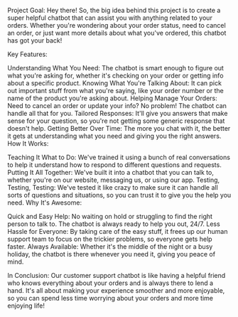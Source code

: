 Project Goal:
Hey there! So, the big idea behind this project is to create a super helpful chatbot that can assist you with anything related to your orders. Whether you're wondering about your order status, need to cancel an order, or just want more details about what you've ordered, this chatbot has got your back!

Key Features:

Understanding What You Need: The chatbot is smart enough to figure out what you're asking for, whether it's checking on your order or getting info about a specific product.
Knowing What You're Talking About: It can pick out important stuff from what you're saying, like your order number or the name of the product you're asking about.
Helping Manage Your Orders: Need to cancel an order or update your info? No problem! The chatbot can handle all that for you.
Tailored Responses: It'll give you answers that make sense for your question, so you're not getting some generic response that doesn't help.
Getting Better Over Time: The more you chat with it, the better it gets at understanding what you need and giving you the right answers.
How It Works:

Teaching It What to Do: We've trained it using a bunch of real conversations to help it understand how to respond to different questions and requests.
Putting It All Together: We've built it into a chatbot that you can talk to, whether you're on our website, messaging us, or using our app.
Testing, Testing, Testing: We've tested it like crazy to make sure it can handle all sorts of questions and situations, so you can trust it to give you the help you need.
Why It's Awesome:

Quick and Easy Help: No waiting on hold or struggling to find the right person to talk to. The chatbot is always ready to help you out, 24/7.
Less Hassle for Everyone: By taking care of the easy stuff, it frees up our human support team to focus on the trickier problems, so everyone gets help faster.
Always Available: Whether it's the middle of the night or a busy holiday, the chatbot is there whenever you need it, giving you peace of mind.

In Conclusion:
Our customer support chatbot is like having a helpful friend who knows everything about your orders and is always there to lend a hand. It's all about making your experience smoother and more enjoyable, so you can spend less time worrying about your orders and more time enjoying life!

